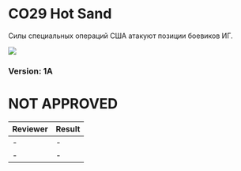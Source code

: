﻿# CO29 Hot Sand
Силы специальных операций США атакуют позиции боевиков ИГ.

<img src='https://raw.githubusercontent.com/rempopo/CO29_Hot_sand.Kunduz/master/overview.jpg' />	

### Version: 1A


# NOT APPROVED
| Reviewer | Result |
| ------------ | ------------- |
| - | - |
| - | - |
